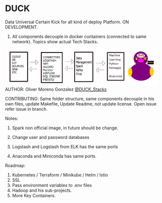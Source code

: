 # DUCK

Data Universal Certain Kick for all kind of deploy Platform. ON DEVELOPMENT.
1) All components decouple in docker containers (connected to same network). Topics show actual Tech Stacks.

![Alt text](docs/resources/DUCK-Schema-Logo.jpg?raw=true "DUCK Data Flow")
AUTHOR: Oliver Moreno Gonzalez [@DUCK_Stacks](https://instagram.com/duck_stacks?utm_source=ig_profile_share&igshid=13p4dixzlsapl)

CONTRIBUTING:
Same folder structure, same components decouple in his own files, update Makefile, Update Readme, not update license.
Open issue refer issue in branch.

Notes:

1) Spark non official image, in future should be change.

2) Change user and password databases

3) Logstash and Logstash  from ELK has the same ports

4) Anaconda and Miniconda has same ports.

Roadmap:
1) Kubernetes / Terraform / Minikube / Helm / Istio
2) SSL
3) Pass environment variables to .env files
4) Hadoop and his sub-projects.
5) More Key Containers.

